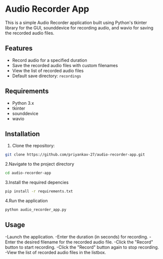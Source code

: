 # Audio Recorder App

This is a simple Audio Recorder application built using Python's tkinter library for the GUI, sounddevice for recording audio, and wavio for saving the recorded audio files.

## Features

- Record audio for a specified duration
- Save the recorded audio files with custom filenames
- View the list of recorded audio files
- Default save directory: `recordings`

## Requirements

- Python 3.x
- tkinter
- sounddevice
- wavio

## Installation

1. Clone the repository:

```bash
git clone https://github.com/priyankav-27/audio-recorder-app.git
 ```
2.Navigate to the project directory

```bash
cd audio-recorder-app
```
3.Install the required depencies
```bash
pip install -r requirements.txt
```
4.Run the application
```bash
python audio_recorder_app.py
```
## Usage

-Launch the application.
-Enter the duration (in seconds) for recording.
-Enter the desired filename for the recorded audio file.
-Click the "Record" button to start recording.
-Click the "Record" button again to stop recording.
-View the list of recorded audio files in the listbox.
